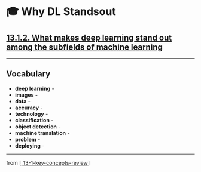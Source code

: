 # 🎓 Why DL Standsout

## [**13.1.2.** What makes deep learning stand out among the subfields of machine learning](https://livebook.manning.com/book/deep-learning-with-javascript/chapter-13/17)

---

## **Vocabulary**

- **deep learning** -
- **images** -
- **data** -
- **accuracy** -
- **technology** -
- **classification** -
- **object detection** -
- **machine translation** -
- **problem** -
- **deploying** -

---
from [[_13-1-key-concepts-review]]

[//begin]: # "Autogenerated link references for markdown compatibility"
[_13-1-key-concepts-review]: _13-1-key-concepts-review.md "🎓 Key Concepts"
[//end]: # "Autogenerated link references"